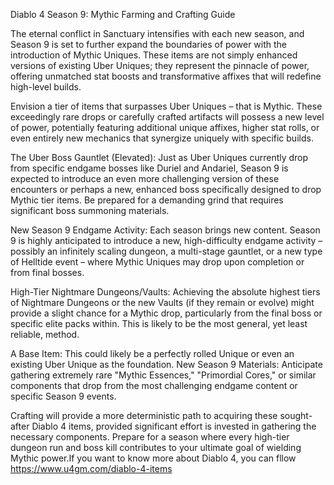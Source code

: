 Diablo 4 Season 9: Mythic Farming and Crafting Guide

The eternal conflict in Sanctuary intensifies with each new season, and Season 9 is set to further expand the boundaries of power with the introduction of Mythic Uniques. These items are not simply enhanced versions of existing Uber Uniques; they represent the pinnacle of power, offering unmatched stat boosts and transformative affixes that will redefine high-level builds.

Envision a tier of items that surpasses Uber Uniques – that is Mythic. These exceedingly rare drops or carefully crafted artifacts will possess a new level of power, potentially featuring additional unique affixes, higher stat rolls, or even entirely new mechanics that synergize uniquely with specific builds.

The Uber Boss Gauntlet (Elevated): Just as Uber Uniques currently drop from specific endgame bosses like Duriel and Andariel, Season 9 is expected to introduce an even more challenging version of these encounters or perhaps a new, enhanced boss specifically designed to drop Mythic tier items. Be prepared for a demanding grind that requires significant boss summoning materials.

New Season 9 Endgame Activity: Each season brings new content. Season 9 is highly anticipated to introduce a new, high-difficulty endgame activity – possibly an infinitely scaling dungeon, a multi-stage gauntlet, or a new type of Helltide event – where Mythic Uniques may drop upon completion or from final bosses.

High-Tier Nightmare Dungeons/Vaults: Achieving the absolute highest tiers of Nightmare Dungeons or the new Vaults (if they remain or evolve) might provide a slight chance for a Mythic drop, particularly from the final boss or specific elite packs within. This is likely to be the most general, yet least reliable, method.

A Base Item: This could likely be a perfectly rolled Unique or even an existing Uber Unique as the foundation. New Season 9 Materials: Anticipate gathering extremely rare "Mythic Essences," "Primordial Cores," or similar components that drop from the most challenging endgame content or specific Season 9 events.

Crafting will provide a more deterministic path to acquiring these sought-after Diablo 4 items, provided significant effort is invested in gathering the necessary components. Prepare for a season where every high-tier dungeon run and boss kill contributes to your ultimate goal of wielding Mythic power.If you want to know more about Diablo 4, you can fllow https://www.u4gm.com/diablo-4-items
